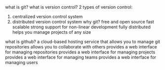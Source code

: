what is git?
what is version control?
2 types of version control:
1. centralized version control system
2. distributed version control system
why git?
    free and open source
    fast
    scalable
    strong support for non-linear development
    fully distributed
    helps you manage projects of any size

what is github?
    a cloud-based hosting service that allows you to manage git repositories
    allows you to collaborate with others
    provides a web interface for managing repositories
    provides a web interface for managing projects
    provides a web interface for managing teams
    provides a web interface for managing users
